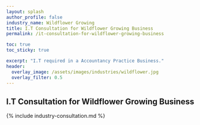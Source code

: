 ```yaml
---
layout: splash 
author_profile: false 
industry_name: Wildflower Growing
title: I.T Consultation for Wildflower Growing Business
permalink: /it-consultation-for-wildflower-growing-business

toc: true
toc_sticky: true

excerpt: "I.T required in a Accountancy Practice Business."
header:
  overlay_image: /assets/images/industries/wildflower.jpg
  overlay_filter: 0.5 
---
```


## I.T Consultation for Wildflower Growing Business

{% include industry-consultation.md %}
